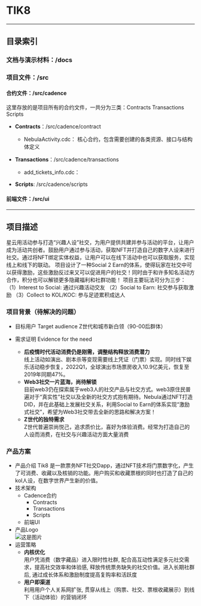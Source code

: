 # TIK8

***

## 目录索引

### 文档与演示材料：/docs


### 项目文件：/src
#### 合约文件：/src/cadence
这里存放的是项目所有的合约文件，一共分为三类：Contracts Transactions Scripts

- **Contracts**：/src/cadence/contract
  - NebulaActivity.cdc： 核心合约，包含需要创建的各类资源、接口与结构体定义
 
- **Transactions**：/src/cadence/transactions
  - add_tickets_info.cdc：
- **Scripts**: /src/cadence/scripts

#### 前端文件：/src/ui

***

## 项目描述

星云用活动参与打造“兴趣人设”社交，为用户提供共建并参与活动的平台，让用户成为活动共创者。鼓励用户通过参与活动，获取NFT并打造自己的数字人设来进行社交。通过将NFT绑定实体权益，让用户可以在线下活动中也可以获取服务，实现线上和线下的联动。
项目设计了一种Social 2 Earn的体系，使得玩家在社交中可以获得激励，这些激励反过来又可以促进用户的社交！同时由于和许多知名活动方合作，积分也可以解锁更多隐藏福利和社群功能！
项目主要玩法可分为三步：
（1）Interest to Social: 通过兴趣活动交友
（2）Social to Earn: 社交参与获取激励
（3）Collect to KOL/KOC: 参与足迹累积成达人

### 项目背景（待解决的问题）

- 目标用户 Target audience
  Z世代和城市新白领（90-00后群体）

- 需求证明 Evidence for the need
    - **后疫情时代活动消费仍是刚需，调整结构释放消费潜力**\
      线上活动如演出、剧本杀等变现需要线上凭证（门票）实现。同时线下娱乐活动稳步恢复，2022Q1，全球演出市场票房收入10.9亿美元，恢复至2019年同期47%。
    - **Web3社交一片蓝海，尚待解锁**\
      目前web3仍在探索属于web3人的社交产品与社交方式。web3原住民普遍对于“真实性”社交以及全新的社交方式抱有期待。Nebula通过NFT打造DID，并在此基础上发展社交关系，利用Social to Earn的体系实现“激励式社交”，希望为Web3社交带去全新的思路和解决方案！
    - **Z世代的独特需求**\
      Z世代普遍崇尚悦己，追求质价比，喜好为体验消费。经常为打造自己的人设而消费，在社交与兴趣活动方面大量消费

### 产品方案

- 产品介绍
  Tik8 是一款票务NFT社交Dapp，通过NFT技术将门票数字化，产生了可消费、收藏以及核销的功能。用户购买和收藏票根的同时也打造了自己的kol人设，在数字世界产生新的价值。
- 技术架构
    - Cadence合约
        - Contracts
        - Transactions
        - Scripts
    - 前端UI
- 产品Logo\
  ![这是图片](/TIK8Logo.png "Magic Gardens")
- 运营策略
    * **内核优化**\
  用户凭消费（数字藏品）进入限时性社群, 配合高互动性满足多元社交需求，提高社交效率和体验感, 释放传统票务缺失的社交价值。进入长期社群后, 通过成长体系和激励制度提高复购率和活跃度
    * **用户即渠道**\
        利用用户个人关系网扩张, 贯穿从线上（购票、社交、票根收藏展示）到线下（活动体验）的营销闭环
